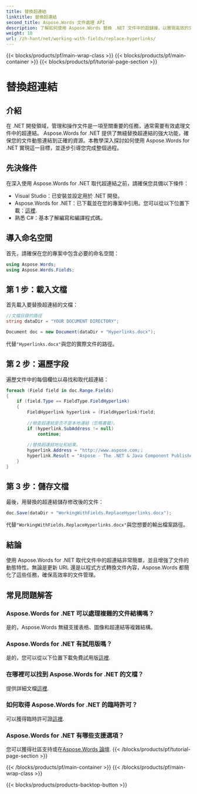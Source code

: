 ```yaml
---
title: 替換超連結
linktitle: 替換超連結
second_title: Aspose.Words 文件處理 API
description: 了解如何使用 Aspose.Words 替換 .NET 文件中的超鏈接，以實現高效的文件管理和動態內容更新。
weight: 10
url: /zh-hant/net/working-with-fields/replace-hyperlinks/
---
```


{{< blocks/products/pf/main-wrap-class >}}
{{< blocks/products/pf/main-container >}}
{{< blocks/products/pf/tutorial-page-section >}}

# 替換超連結

## 介紹

在 .NET 開發領域，管理和操作文件是一項至關重要的任務，通常需要有效處理文件中的超連結。 Aspose.Words for .NET 提供了無縫替換超連結的強大功能，確保您的文件動態連結到正確的資源。本教學深入探討如何使用 Aspose.Words for .NET 實現這一目標，並逐步引導您完成整個過程。

## 先決條件

在深入使用 Aspose.Words for .NET 取代超連結之前，請確保您具備以下條件：

- Visual Studio：已安裝並設定用於 .NET 開發。
-  Aspose.Words for .NET：已下載並在您的專案中引用。您可以從以下位置下載：[這裡](https://releases.aspose.com/words/net/).
- 熟悉 C#：基本了解編寫和編譯程式碼。

## 導入命名空間

首先，請確保在您的專案中包含必要的命名空間：

```csharp
using Aspose.Words;
using Aspose.Words.Fields;
```

## 第 1 步：載入文檔

首先載入要替換超連結的文檔：

```csharp
//文檔目錄的路徑
string dataDir = "YOUR DOCUMENT DIRECTORY";

Document doc = new Document(dataDir + "Hyperlinks.docx");
```

代替`"Hyperlinks.docx"`與您的實際文件的路徑。

## 第 2 步：遍歷字段

遍歷文件中的每個欄位以尋找和取代超連結：

```csharp
foreach (Field field in doc.Range.Fields)
{
    if (field.Type == FieldType.FieldHyperlink)
    {
        FieldHyperlink hyperlink = (FieldHyperlink)field;
        
        //檢查超連結是否不是本地連結（忽略書籤）。
        if (hyperlink.SubAddress != null)
            continue;
        
        //替換超連結地址和結果。
        hyperlink.Address = "http://www.aspose.com」；
        hyperlink.Result = "Aspose - The .NET & Java Component Publisher";
    }
}
```

## 第 3 步：儲存文檔

最後，用替換的超連結儲存修改後的文件：

```csharp
doc.Save(dataDir + "WorkingWithFields.ReplaceHyperlinks.docx");
```

代替`"WorkingWithFields.ReplaceHyperlinks.docx"`與您想要的輸出檔案路徑。

## 結論

使用 Aspose.Words for .NET 取代文件中的超連結非常簡單，並且增強了文件的動態特性。無論是更新 URL 還是以程式方式轉換文件內容，Aspose.Words 都簡化了這些任務，確保高效率的文件管理。

## 常見問題解答

### Aspose.Words for .NET 可以處理複雜的文件結構嗎？
是的，Aspose.Words 無縫支援表格、圖像和超連結等複雜結構。

### Aspose.Words for .NET 有試用版嗎？
是的，您可以從以下位置下載免費試用版[這裡](https://releases.aspose.com/).

### 在哪裡可以找到 Aspose.Words for .NET 的文檔？
提供詳細文檔[這裡](https://reference.aspose.com/words/net/).

### 如何取得 Aspose.Words for .NET 的臨時許可？
可以獲得臨時許可證[這裡](https://purchase.aspose.com/temporary-license/).

### Aspose.Words for .NET 有哪些支援選項？
您可以獲得社區支持或在[Aspose.Words 論壇](https://forum.aspose.com/c/words/8).
{{< /blocks/products/pf/tutorial-page-section >}}

{{< /blocks/products/pf/main-container >}}
{{< /blocks/products/pf/main-wrap-class >}}

{{< blocks/products/products-backtop-button >}}
